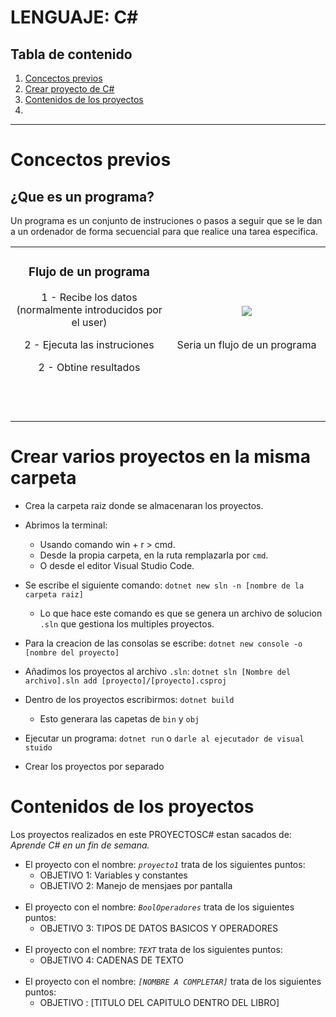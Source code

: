 # LENGUAJE: C#

## Tabla de contenido
1. [Concectos previos](#concectos-previos)  
2. [Crear proyecto de C#](#crear-proyecto-en-c)
3. [Contenidos de los proyectos](#contenidos-de-los-proyectos)
4. []()
----
# Concectos previos

## ¿Que es un programa?
Un programa es un conjunto de instruciones o pasos a seguir que se le dan a un ordenador de forma secuencial para que realice una tarea especifica.

<table align="center">
  <tr border="none">
  <td width="50%" align="center">
  <h3><img scr="">Flujo de un programa</h3>
  <p>1 - Recibe los datos (normalmente introducidos por el user)</p>
  <p>2 - Ejecuta las instruciones </p>
  <p>2 - Obtine resultados </p>
  
  <br></br>
  <!-- Imagen Natsu -->
  <td width="50%" align="center">
  <img  align="center"  src="https://www.areatecnologia.com/informatica/imagenes/flujo-cocinar-huevo.jpg"/>
  <br></br>
  <p>Seria un flujo de un programa</p>
  </td>
  </tr>

  </table>


# Crear varios proyectos en la misma carpeta
- Crea la carpeta raiz donde se almacenaran los proyectos.
- Abrimos la terminal:
    - Usando comando win + r > cmd.
    - Desde la propia carpeta, en la ruta remplazarla por ``cmd``.
    - O desde el editor Visual Studio Code.
- Se escribe el siguiente comando: ``dotnet new sln -n [nombre de la carpeta raiz]`` 
    - Lo que hace este comando es que se genera un archivo de solucion ``.sln`` que gestiona los multiples proyectos.
- Para la creacion de las consolas se escribe: ``dotnet new console -o [nombre del proyecto]``
- Añadimos los proyectos al archivo ``.sln``: ``dotnet sln [Nombre del archivo].sln add [proyecto]/[proyecto].csproj``
- Dentro de los proyectos escribirmos: ``dotnet build`` 
    - Esto generara las capetas de ``bin`` y ``obj``
- Ejecutar un programa: ``dotnet run`` o ``darle al ejecutador de visual stuido``

- Crear los proyectos por separado

# Contenidos de los proyectos
Los proyectos realizados en este PROYECTOSC# estan sacados de: _Aprende C# en un fin de semana._
- El proyecto con el nombre: _``proyecto1``_ trata de los siguientes puntos: 
    - OBJETIVO 1: Variables y constantes
    - OBJETIVO 2: Manejo de mensjaes por pantalla
<br></br>
- El proyecto con el nombre: _``BoolOperadores``_ trata de los siguientes puntos: 
    - OBJETIVO 3: TIPOS DE DATOS BASICOS Y OPERADORES
<br></br>
- El proyecto con el nombre: _``TEXT``_ trata de los siguientes puntos: 
    - OBJETIVO 4: CADENAS DE TEXTO
<br></br>
- El proyecto con el nombre: _``[NOMBRE A COMPLETAR]``_ trata de los siguientes puntos: 
    - OBJETIVO : [TITULO DEL CAPITULO DENTRO DEL LIBRO]
<br></br>
